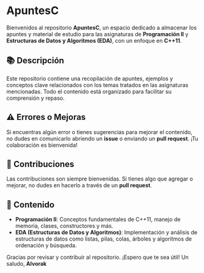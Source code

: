 # ApuntesC

Bienvenidos al repositorio **ApuntesC**, un espacio dedicado a almacenar los apuntes y material de estudio para las asignaturas de **Programación II** y **Estructuras de Datos y Algoritmos (EDA)**, con un enfoque en **C++11**.

## 📚 Descripción

Este repositorio contiene una recopilación de apuntes, ejemplos y conceptos clave relacionados con los temas tratados en las asignaturas mencionadas. Todo el contenido está organizado para facilitar su comprensión y repaso.

## ⚠️ Errores o Mejoras

Si encuentras algún error o tienes sugerencias para mejorar el contenido, no dudes en comunicarlo abriendo un **issue** o enviando un **pull request**. ¡Tu colaboración es bienvenida!

## 🚀 Contribuciones

Las contribuciones son siempre bienvenidas. Si tienes algo que agregar o mejorar, no dudes en hacerlo a través de un **pull request**.

## 🔧 Contenido

- **Programación II**: Conceptos fundamentales de C++11, manejo de memoria, clases, constructores y más.
- **EDA (Estructuras de Datos y Algoritmos)**: Implementación y análisis de estructuras de datos como listas, pilas, colas, árboles y algoritmos de ordenación y búsqueda.

Gracias por revisar y contribuir al repositorio. ¡Espero que te sea útil!
Un saludo,
**Alvorak**

